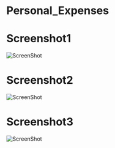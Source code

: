 # Personal_Expenses
# Screenshot1
![ScreenShot](https://i.postimg.cc/tg00MQRC/flutter-01.png)
# Screenshot2
![ScreenShot](https://i.postimg.cc/Jhbww6t3/flutter-02.png)
# Screenshot3
![ScreenShot](https://i.postimg.cc/wvHC9XsC/flutter-03.png)
